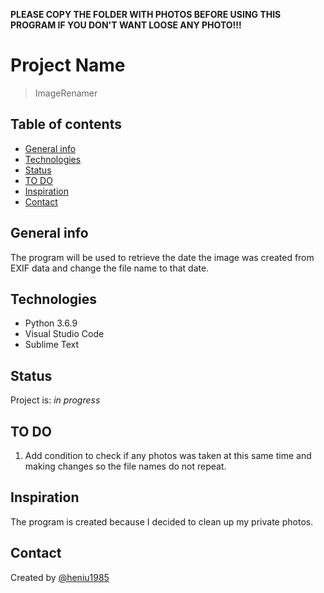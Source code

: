 __PLEASE COPY THE FOLDER WITH PHOTOS BEFORE USING THIS PROGRAM IF YOU DON'T WANT LOOSE ANY PHOTO!!!__

# Project Name

> ImageRenamer

## Table of contents

* [General info](#general-info)
* [Technologies](#technologies)
* [Status](#status)
* [TO DO](#to-do)
* [Inspiration](#inspiration)
* [Contact](#contact)

## General info

The program will be used to retrieve the date the image was created from EXIF data and change the file name to that date.

## Technologies

* Python 3.6.9
* Visual Studio Code
* Sublime Text

## Status

Project is: _in progress_

## TO DO

1. Add condition to check if any photos was taken at this same time and making changes so the file names do not repeat.

## Inspiration

The program is created because I decided to clean up my private photos.

## Contact

Created by [@heniu1985](https://github.com/heniu1985)

